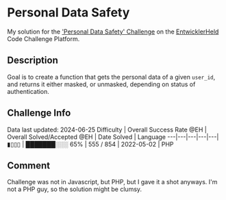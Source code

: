 # Personal Data Safety

My solution for the ['Personal Data Safety' Challenge](https://platform.entwicklerheld.de/challenge/personal-data-safety?technology=PHP) on the [EntwicklerHeld](https://platform.entwicklerheld.de/) Code Challenge Platform.

## Description
Goal is to create a function that gets the personal data of a given `user_id`, and returns it either masked, or unmasked, depending on status of authentication.

## Challenge Info
Data last updated: 2024-06-25
Difficulty | Overall Success Rate @EH | Overall Solved/Accepted @EH | Date Solved | Language
---|---|---|---|---|
▮▯▯▯ | ███████░░░ 65% | 555 / 854 | 2022-05-02 | PHP

## Comment
Challenge was not in Javascript, but PHP, but I gave it a shot anyways. I'm not a PHP guy, so the solution might be clumsy.